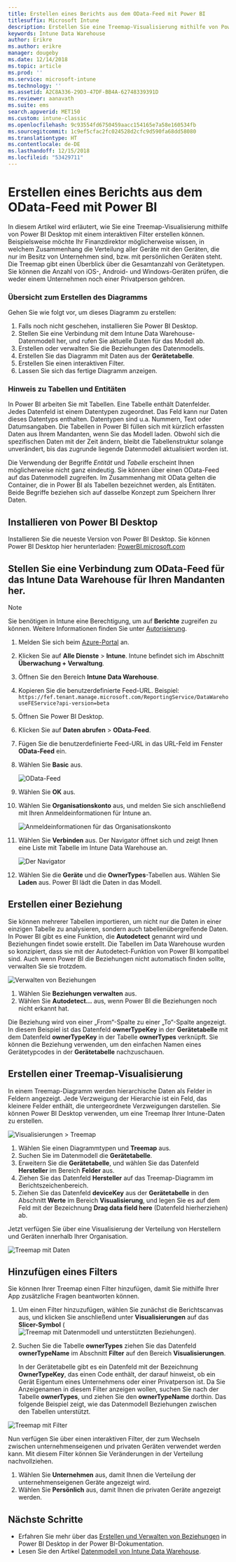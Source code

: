 ```yaml
---
title: Erstellen eines Berichts aus dem OData-Feed mit Power BI
titlesuffix: Microsoft Intune
description: Erstellen Sie eine Treemap-Visualisierung mithilfe von Power BI Desktop mit einem interaktiven Filter der Intune Data Warehouse-API.
keywords: Intune Data Warehouse
author: Erikre
ms.author: erikre
manager: dougeby
ms.date: 12/14/2018
ms.topic: article
ms.prod: ''
ms.service: microsoft-intune
ms.technology: ''
ms.assetid: A2C8A336-29D3-47DF-BB4A-62748339391D
ms.reviewer: aanavath
ms.suite: ems
search.appverid: MET150
ms.custom: intune-classic
ms.openlocfilehash: 9c93554fd6750459aacc154165e7a58e160534fb
ms.sourcegitcommit: 1c9ef5cfac2fc024528d2cfc9d590fa68dd58080
ms.translationtype: HT
ms.contentlocale: de-DE
ms.lasthandoff: 12/15/2018
ms.locfileid: "53429711"
---
```

# <a name="create-a-report-from-the-odata-feed-with-power-bi"></a>Erstellen eines Berichts aus dem OData-Feed mit Power BI

In diesem Artikel wird erläutert, wie Sie eine Treemap-Visualisierung mithilfe von Power BI Desktop mit einem interaktiven Filter erstellen können. Beispielsweise möchte Ihr Finanzdirektor möglicherweise wissen, in welchem Zusammenhang die Verteilung aller Geräte mit den Geräten, die nur im Besitz von Unternehmen sind, bzw. mit persönlichen Geräten steht. Die Treemap gibt einen Überblick über die Gesamtanzahl von Gerätetypen. Sie können die Anzahl von iOS-, Android- und Windows-Geräten prüfen, die weder einem Unternehmen noch einer Privatperson gehören.

### <a name="overview-of-creating-the-chart"></a>Übersicht zum Erstellen des Diagramms

Gehen Sie wie folgt vor, um dieses Diagramm zu erstellen:
1. Falls noch nicht geschehen, installieren Sie Power BI Desktop.
2. Stellen Sie eine Verbindung mit dem Intune Data Warehouse-Datenmodell her, und rufen Sie aktuelle Daten für das Modell ab.
3. Erstellen oder verwalten Sie die Beziehungen des Datenmodells.
4. Erstellen Sie das Diagramm mit Daten aus der **Gerätetabelle**.
5. Erstellen Sie einen interaktiven Filter.
6. Lassen Sie sich das fertige Diagramm anzeigen.

### <a name="a-note-about-tables-and-entities"></a>Hinweis zu Tabellen und Entitäten

In Power BI arbeiten Sie mit Tabellen. Eine Tabelle enthält Datenfelder. Jedes Datenfeld ist einem Datentypen zugeordnet. Das Feld kann nur Daten dieses Datentyps enthalten. Datentypen sind u.a. Nummern, Text oder Datumsangaben. Die Tabellen in Power BI füllen sich mit kürzlich erfassten Daten aus Ihrem Mandanten, wenn Sie das Modell laden. Obwohl sich die spezifischen Daten mit der Zeit ändern, bleibt die Tabellenstruktur solange unverändert, bis das zugrunde liegende Datenmodell aktualisiert worden ist.

Die Verwendung der Begriffe _Entität_ und _Tabelle_ erscheint Ihnen möglicherweise nicht ganz eindeutig. Sie können über einen OData-Feed auf das Datenmodell zugreifen. Im Zusammenhang mit OData gelten die Container, die in Power BI als Tabellen bezeichnet werden, als Entitäten. Beide Begriffe beziehen sich auf dasselbe Konzept zum Speichern Ihrer Daten.

## <a name="install-power-bi-desktop"></a>Installieren von Power BI Desktop

Installieren Sie die neueste Version von Power BI Desktop. Sie können Power BI Desktop hier herunterladen: [PowerBI.microsoft.com](https://powerbi.microsoft.com/desktop)

## <a name="connect-to-the-odata-feed-for-the-intune-data-warehouse-for-your-tenant"></a>Stellen Sie eine Verbindung zum OData-Feed für das Intune Data Warehouse für Ihren Mandanten her.

> [!Note]  
> Sie benötigen in Intune eine Berechtigung, um auf **Berichte** zugreifen zu können. Weitere Informationen finden Sie unter [Autorisierung](reports-api-url.md).

1. Melden Sie sich beim [Azure-Portal](https://portal.azure.com) an.
2. Klicken Sie auf **Alle Dienste** > **Intune**. Intune befindet sich im Abschnitt **Überwachung + Verwaltung**.
3. Öffnen Sie den Bereich **Intune Data Warehouse**.
4. Kopieren Sie die benutzerdefinierte Feed-URL. Beispiel: `https://fef.tenant.manage.microsoft.com/ReportingService/DataWarehouseFEService?api-version=beta`
5. Öffnen Sie Power BI Desktop.
6. Klicken Sie auf **Daten abrufen** > **OData-Feed**.
7. Fügen Sie die benutzerdefinierte Feed-URL in das URL-Feld im Fenster **OData-Feed** ein.
8. Wählen Sie **Basic** aus.

    ![OData-Feed](media/reports-create-01-odatafeed.png)

9. Wählen Sie **OK** aus.
10. Wählen Sie **Organisationskonto** aus, und melden Sie sich anschließend mit Ihren Anmeldeinformationen für Intune an.

    ![Anmeldeinformationen für das Organisationskonto](media/reports-create-02-org-account.png)

11. Wählen Sie **Verbinden** aus. Der Navigator öffnet sich und zeigt Ihnen eine Liste mit Tabelle im Intune Data Warehouse an.

    ![Der Navigator](media/reports-create-02-loadentities.png)

12. Wählen Sie die **Geräte** und die **OwnerTypes**-Tabellen aus.  Wählen Sie **Laden** aus. Power BI lädt die Daten in das Modell.

## <a name="create-a-relationship"></a>Erstellen einer Beziehung

Sie können mehrerer Tabellen importieren, um nicht nur die Daten in einer einzigen Tabelle zu analysieren, sondern auch tabellenübergreifende Daten.  In Power BI gibt es eine Funktion, die **Autodetect** genannt wird und Beziehungen findet sowie erstellt. Die Tabellen im Data Warehouse wurden so konzipiert, dass sie mit der Autodetect-Funktion von Power BI kompatibel sind. Auch wenn Power BI die Beziehungen nicht automatisch finden sollte, verwalten Sie sie trotzdem.

![Verwalten von Beziehungen](media/reports-create-03-managerelationships.png)

1. Wählen Sie **Beziehungen verwalten** aus.
2. Wählen Sie **Autodetect...** aus, wenn Power BI die Beziehungen noch nicht erkannt hat.

Die Beziehung wird von einer „From“-Spalte zu einer „To“-Spalte angezeigt. In diesem Beispiel ist das Datenfeld **ownerTypeKey** in der **Gerätetabelle** mit dem Datenfeld **ownerTypeKey** in der Tabelle **ownerTypes** verknüpft. Sie können die Beziehung verwenden, um den einfachen Namen eines Gerätetypcodes in der **Gerätetabelle** nachzuschauen.

## <a name="create-a-treemap-visualization"></a>Erstellen einer Treemap-Visualisierung

In einem Treemap-Diagramm werden hierarchische Daten als Felder in Feldern angezeigt. Jede Verzweigung der Hierarchie ist ein Feld, das kleinere Felder enthält, die untergeordnete Verzweigungen darstellen. Sie können Power BI Desktop verwenden, um eine Treemap Ihrer Intune-Daten zu erstellen.

![Visualisierungen > Treemap](media/reports-create-03-treemap.png)

1. Wählen Sie einen Diagrammtypen und **Treemap** aus.
2. Suchen Sie im Datenmodell die **Gerätetabelle**.
3. Erweitern Sie die **Gerätetabelle**, und wählen Sie das Datenfeld **Hersteller** im Bereich **Felder** aus.
4. Ziehen Sie das Datenfeld **Hersteller** auf das Treemap-Diagramm im Berichtszeichenbereich.
5. Ziehen Sie das Datenfeld **deviceKey** aus der **Gerätetabelle** in den Abschnitt **Werte** im Bereich **Visualisierung**, und legen Sie es auf dem Feld mit der Bezeichnung **Drag data field here** (Datenfeld hierherziehen) ab.  

Jetzt verfügen Sie über eine Visualisierung der Verteilung von Herstellern und Geräten innerhalb Ihrer Organisation.

![Treemap mit Daten](media/reports-create-06-treemapwdata.png)

## <a name="add-a-filter"></a>Hinzufügen eines Filters

Sie können Ihrer Treemap einen Filter hinzufügen, damit Sie mithilfe Ihrer App zusätzliche Fragen beantworten können.


1. Um einen Filter hinzuzufügen, wählen Sie zunächst die Berichtscanvas aus, und klicken Sie anschließend unter **Visualisierungen** auf das **Slicer-Symbol** (![Treemap mit Datenmodell und unterstützten Beziehungen](media/reports-create-slicer.png)).
2. Suchen Sie die Tabelle **ownerTypes** ziehen Sie das Datenfeld **ownerTypeName** im Abschnitt **Filter** auf den Bereich **Visualisierungen**.  

   In der Gerätetabelle gibt es ein Datenfeld mit der Bezeichnung **OwnerTypeKey**, das einen Code enthält, der darauf hinweist, ob ein Gerät Eigentum eines Unternehmens oder einer Privatperson ist. Da Sie Anzeigenamen in diesem Filter anzeigen wollen, suchen Sie nach der Tabelle **ownerTypes**, und ziehen Sie den **ownerTypeName** dorthin. Das folgende Beispiel zeigt, wie das Datenmodell Beziehungen zwischen den Tabellen unterstützt.

![Treemap mit Filter](media/reports-create-08_ownertype.png)

Nun verfügen Sie über einen interaktiven Filter, der zum Wechseln zwischen unternehmenseigenen und privaten Geräten verwendet werden kann. Mit diesem Filter können Sie Veränderungen in der Verteilung nachvollziehen.

1. Wählen Sie **Unternehmen** aus, damit Ihnen die Verteilung der unternehmenseigenen Geräte angezeigt wird.
2. Wählen Sie **Persönlich** aus, damit Ihnen die privaten Geräte angezeigt werden.

## <a name="next-steps"></a>Nächste Schritte

 - Erfahren Sie mehr über das [Erstellen und Verwalten von Beziehungen](https://powerbi.microsoft.com/documentation/powerbi-desktop-create-and-manage-relationships/) in Power BI Desktop in der Power BI-Dokumentation.
 - Lesen Sie den Artikel [Datenmodell von Intune Data Warehouse](https://docs.microsoft.com/intune/reports-ref-data-model).
